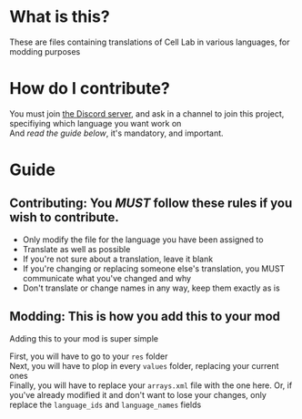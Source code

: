 # What is this?
These are files containing translations of Cell Lab in various languages, for modding purposes

# How do I contribute?
You must join [the Discord server](https://discord.gg/yRYwEkakpc), and ask in a channel to join this project, specifiying which language you want work on<br>
And <i>read the guide below</i>, it's mandatory, and important.

# Guide

## Contributing: You <b><i>MUST</i></b> follow these rules if you wish to contribute.

- Only modify the file for the language you have been assigned to
- Translate as well as possible
- If you're not sure about a translation, leave it blank
- If you're changing or replacing someone else's translation, you MUST communicate what you've changed and why
- Don't translate or change names in any way, keep them exactly as is

## Modding: This is how you add this to your mod
Adding this to your mod is super simple

First, you will have to go to your `res` folder<br>
Next, you will have to plop in every `values` folder, replacing your current ones<br>
Finally, you will have to replace your `arrays.xml` file with the one here. Or, if you've already modified it and don't want to lose your changes, only replace the `language_ids` and `language_names` fields

